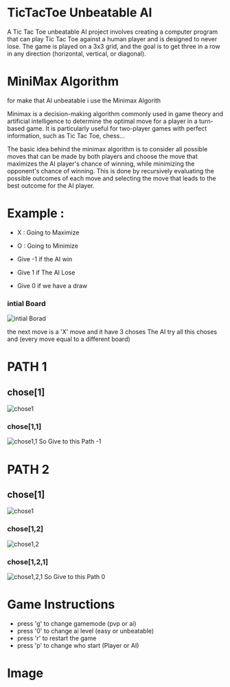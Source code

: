 # TicTacToe Unbeatable AI
A Tic Tac Toe unbeatable AI project involves creating a computer program that can play Tic Tac Toe against a human player and is designed to never lose.
The game is played on a 3x3 grid, and the goal is to get three in a row in any direction (horizontal, vertical, or diagonal).

# MiniMax Algorithm
for make that AI unbeatable i use the Minimax Algorith

Minimax is a decision-making algorithm commonly used in game theory and artificial intelligence to determine the optimal move for a player in a turn-based game. It is particularly useful for two-player games with perfect information, such as Tic Tac Toe, chess...

The basic idea behind the minimax algorithm is to consider all possible moves that can be made by both players and choose the move that maximizes the AI player's chance of winning, while minimizing the opponent's chance of winning. This is done by recursively evaluating the possible outcomes of each move and selecting the move that leads to the best outcome for the AI player.

# Example :
- X : Going to Maximize
- O : Going to Minimize

- Give -1 if the AI win
- Give 1 if The AI Lose
- Give 0 if we have a draw

### intial Board
![intial Borad](assetes/initial.png)

the next move is a 'X' move and it have 3 choses
The AI try all this choses and (every move equal to a different board)

# PATH 1
## chose[1]
![chose1](assetes/move1.png)
### chose[1,1]
![chose1,1](assetes/move1-move1.png)
So Give to this Path -1

# PATH 2
## chose[1]
![chose1](assetes/move1.png)
### chose[1,2]
![chose1,2](assetes/move1-move2.png)
### chose[1,2,1]
![chose1,2,1](assetes/move1-move2-move1.png)
So Give to this Path 0


# Game Instructions
- press 'g' to change gamemode (pvp or ai)
- press '0' to change ai level (easy or unbeatable)
- press 'r' to restart the game
- press 'p' to change who start (Player or AI)

# Image



